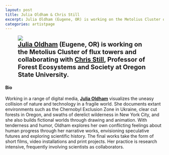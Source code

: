 ```yaml
---
layout: post
title: Julia Oldham & Chris Still
excerpt: Julia Oldham (Eugene, OR) is working on the Metolius Cluster of flux towers and collaborating with Chris Still, Professor of Forest Ecosystems and Society at Oregon State University.
categories: artistpage
---
```


<figure class="half">
	<img src="https://fluxnetart.github.io/images/Julia_Chris.png">
	<figcaption style="font-size: 20;"><b> <a href="https://www.juliaoldham.com/">Julia Oldham</a> (Eugene, OR) is working on the Metolius Cluster of flux towers and collaborating with  <a href="https://directory.forestry.oregonstate.edu/people/still-chris">Chris Still</a>, Professor of Forest Ecosystems and Society at Oregon State University.</b></figcaption>
</figure>


<h4>Bio</h4>

Working in a range of digital media, <b><a href="https://www.juliaoldham.com/">Julia Oldham</a></b> visualizes the uneasy collision of nature and technology in a fragile world. She documents extant environments such as the Chernobyl Exclusion Zone in Ukraine, clear cut forests in Oregon, and swaths of derelict wilderness in New York City, and she also builds fictional worlds through drawing and animation. With tenderness and humor, Oldham explores her own conflicting feelings about human progress through her narrative works, envisioning speculative futures and exploring scientific history. The final works take the form of short films, video installations and print projects. Her practice is research intensive, frequently involving scientists as collaborators.
